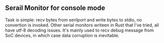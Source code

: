 ## Serail Monitor for console mode
Task is simple: recv bytes from serilport and write bytes to stdio, no convertion is invoked. Other serial monitors writeen in Rust that I've tried, all have utf-8 decoding issues. It's mainly used to recv debug message from SoC devices, in which case data corruption is inevitable.
